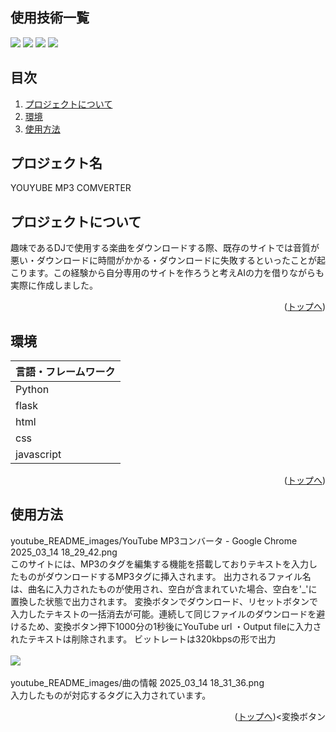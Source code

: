 <div id="top"></div>

## 使用技術一覧
<p>
<img src="https://img.shields.io/badge/-javascript-888888.svg?logo=javascript&style=plastic">
<img src="https://img.shields.io/badge/-python-888888.svg?logo=python&style=plastic">
<img src="https://img.shields.io/badge/-html-888888.svg?logo=html&style=plastic">
<img src="https://img.shields.io/badge/-css-888888.svg?logo=css&style=plastic">

 
</p>

## 目次

1. [プロジェクトについて](#プロジェクトについて)
2. [環境](#環境)
3. [使用方法](#使用方法)


<!-- プロジェクト名を記載 -->

## プロジェクト名

YOUYUBE MP3 COMVERTER

<!-- プロジェクトについて -->

## プロジェクトについて

趣味であるDJで使用する楽曲をダウンロードする際、既存のサイトでは音質が悪い・ダウンロードに時間がかかる・ダウンロードに失敗するといったことが起こります。この経験から自分専用のサイトを作ろうと考えAIの力を借りながらも実際に作成しました。



<p align="right">(<a href="#top">トップへ</a>)</p>

## 環境

| 言語・フレームワーク  | 
| --------------------- |
| Python                |
| flask                |
| html |
| css                 |
| javascript               |



<p align="right">(<a href="#top">トップへ</a>)</p>

## 使用方法
youtube_README_images/YouTube MP3コンバータ - Google Chrome 2025_03_14 18_29_42.png
<br>
このサイトには、MP3のタグを編集する機能を搭載しておりテキストを入力したものがダウンロードするMP3タグに挿入されます。
出力されるファイル名は、曲名に入力されたものが使用され、空白が含まれていた場合、空白を'_'に置換した状態で出力されます。
変換ボタンでダウンロード、リセットボタンで入力したテキストの一括消去が可能。連続して同じファイルのダウンロードを避けるため、変換ボタン押下1000分の1秒後にYouTube url
・Output fileに入力されたテキストは削除されます。
ビットレートは320kbpsの形で出力
<br>
<br>
<img src='YOUTUBE_MP3_コンバーター/ youtube_README_images
/曲の情報 2025_03_14 18_31_36.png
'>
<br>
<br>
youtube_README_images/曲の情報 2025_03_14 18_31_36.png<br>
入力したものが対応するタグに入力されています。


<p align="right">(<a href="#top">トップへ</a>)<変換ボタン
